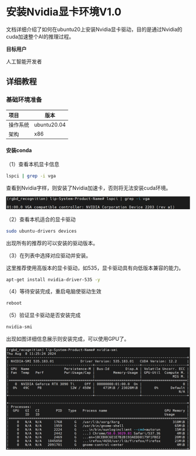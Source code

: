 # 安装Nvidia显卡环境V1.0

文档详细介绍了如何在ubuntu20上安装Nvidia显卡驱动，目的是通过Nvidia的cuda加速整个AI的推理过程。

**目标用户**  

人工智能开发者

## 详细教程

### 基础环境准备

| 项目     | 版本        |
| :------- | ----------- |
| 操作系统 | ubuntu20.04 |
| 架构     | x86         |

#### 安装conda

（1）查看本机显卡信息

```bash
lspci | grep -i vga
```

查看到Nvidia字样，则安装了Nvidia加速卡，否则将无法安装cuda环境。

![alt text](../getStarted/doc/nvidia_image.png)

（2）查看本机适合的显卡驱动

```bash
sudo ubuntu-drivers devices
```

出现所有的推荐的可以安装的驱动版本。

（3）在列表中选择对应驱动并安装。

这里推荐使用高版本的显卡驱动，如535，显卡驱动具有向低版本兼容的能力。

```bash
apt-get install nvidia-driver-535 -y
```

（4）等待安装完成，重启电脑使驱动生效

```bash
reboot
```

（5）验证显卡驱动是否安装完成

```bash
nvidia-smi
```

出现如图详细信息展示则安装完成，可以使用GPU了。

![alt text](../getStarted/doc/nvidia_smi.png)
